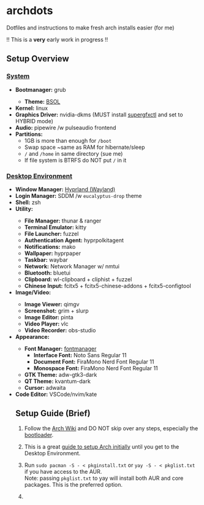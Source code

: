 # archdots
Dotfiles and instructions to make fresh arch installs easier (for me)

!! This is a <strong>very</strong> early work in progress !!

<h2>Setup Overview</h2>
  <h3 style="text-decoration: underline">System</h3>
    <ul>
      <li><strong>Bootmanager:</strong> grub</li>
        <ul>
          <li><strong>Theme:</strong> <a href="https://github.com/harishnkr/bsol">BSOL</a></li>
        </ul>
      <li><strong>Kernel:</strong> linux</li>
      <li><strong>Graphics Driver:</strong> nvidia-dkms (MUST install <a href="https://gitlab.com/asus-linux/supergfxctl">supergfxctl</a> and set to HYBRID mode)</li>
      <li><strong>Audio:</strong> pipewire /w pulseaudio frontend</li>
      <li>
      <strong>Partitions:</strong> 
      <ul>
        <li>1GB is more than enough for <code>/boot</code></li>
        <li>Swap space ~same as RAM for hibernate/sleep</li>
        <li><code>/</code> and <code>/home</code> in same directory (sue me)</li>
        <li>If file system is BTRFS do NOT put <code>/</code> in it</li>
      </ul>
    </ul>

  <h3 style="text-decoration: underline">Desktop Environment</h3>
    <ul>
    <li><strong>Window Manager:</strong> <a href="https://github.com/hyprwm/Hyprland">Hyprland (Wayland)</a></li>
    <li><strong>Login Manager:</strong> SDDM /w <code>eucalyptus-drop</code> theme</li>
    <li><strong>Shell:</strong> zsh</li>
    <li><strong>Utility:</strong></li>
    <ul>
      <li><strong>File Manager:</strong> thunar & ranger</li>
      <li><strong>Terminal Emulator:</strong> kitty</li>
      <li><strong>File Launcher:</strong> fuzzel</li>
      <li><strong>Authentication Agent:</strong> hyprpolkitagent</li>
      <li><strong>Notifications:</strong> mako</li>
      <li><strong>Wallpaper:</strong> hyprpaper</li>
      <li><strong>Taskbar:</strong> waybar</li>
      <li><strong>Network:</strong> Network Manager w/ nmtui</li>
      <li><strong>Bluetooth:</strong> bluetui</li>
      <li><strong>Clipboard:</strong> wl-clipboard + cliphist + fuzzel</li>
      <li><strong>Chinese Input:</strong> fcitx5 + fcitx5-chinese-addons + fcitx5-configtool</li>
    </ul>
    <li><strong>Image/Video:</strong></li>
    <ul>
      <li><strong>Image Viewer:</strong> qimgv</li>
      <li><strong>Screenshot:</strong> grim + slurp</li>
      <li><strong>Image Editor:</strong> pinta</li>
      <li><strong>Video Player:</strong> vlc</li>
      <li><strong>Video Recorder:</strong> obs-studio</li>
    </ul>
    <li><strong>Appearance:</strong></li>
    <ul>
      <li>
        <strong>Font Manager:</strong> <a href="https://github.com/FontManager/font-manager">fontmanager</a>
        <ul>
          <li><strong>Interface Font:</strong> Noto Sans Regular 11</li>
          <li><strong>Document Font:</strong> FiraMono Nerd Font Regular 11</li>
          <li><strong>Monospace Font:</strong> FiraMono Nerd Font Regular 11</li>
        </ul>
      </li>
      <li><strong>GTK Theme:</strong> adw-gtk3-dark</li>
      <li><strong>QT Theme:</strong> kvantum-dark</li>
      <li><strong>Cursor:</strong> adwaita</li>
    </ul>
    <li><strong>Code Editor:</strong> VSCode/nvim/kate</li>

<h2>Setup Guide (Brief)</h2>

1. Follow the <a href="https://wiki.archlinux.org/title/Installation_guide">Arch Wiki</a>
and DO NOT skip over any steps, especially the <a href="https://wiki.archlinux.org/title/Arch_boot_process#Boot_loader">bootloader</a>.

2. This is a great <a href="https://github.com/3rfaan/arch-everforest">guide to setup Arch initially</a> until you get to the Desktop Environment.

3. Run <code>sudo pacman -S - < pkginstall.txt</code> or <code>yay -S - < pkglist.txt</code> if you have access to the AUR.
<br>Note: passing <code>pkglist.txt</code> to yay will install both AUR and core packages. This is the preferred option.

4. 
